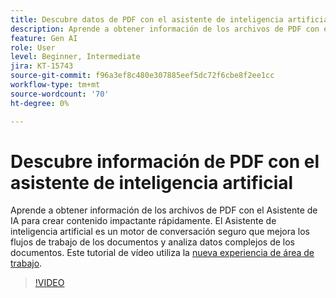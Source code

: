 ```yaml
---
title: Descubre datos de PDF con el asistente de inteligencia artificial
description: Aprende a obtener información de los archivos de PDF con el Asistente de IA
feature: Gen AI
role: User
level: Beginner, Intermediate
jira: KT-15743
source-git-commit: f96a3ef8c480e307885eef5dc72f6cbe8f2ee1cc
workflow-type: tm+mt
source-wordcount: '70'
ht-degree: 0%

---
```


# Descubre información de PDF con el asistente de inteligencia artificial

Aprende a obtener información de los archivos de PDF con el Asistente de IA para crear contenido impactante rápidamente. El Asistente de inteligencia artificial es un motor de conversación seguro que mejora los flujos de trabajo de los documentos y analiza datos complejos de los documentos. Este tutorial de vídeo utiliza la [nueva experiencia de área de trabajo](new-workspace.md).


>[!VIDEO](https://video.tv.adobe.com/v/3430512?quality=12&learn=on&hidetitle=true)